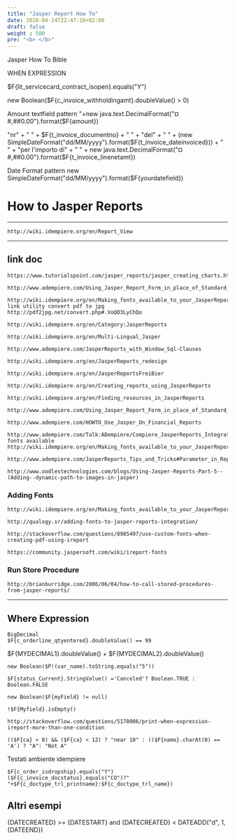 ```yaml
---
title: "Jasper Report How To"
date: 2020-04-24T22:47:10+02:00
draft: false
weight : 500
pre: "<b> </b>"
---
```


Jasper How To Bible

WHEN EXPRESSION

$F{lit_servicecard_contract_isopen}.equals("Y")

new Boolean($F{c_invoice_withholdingamt}.doubleValue() > 0)



Amount textfield pattern "+new java.text.DecimalFormat("¤ #,##0.00").format($F{amount})

"nr" + " " + $F{t_invoice_documentno} + " " + "del" + " " + (new  SimpleDateFormat("dd/MM/yyyy").format($F{t_invoice_dateinvoiced})) + " "  + "per l'importo di" + " " + new java.text.DecimalFormat("¤  #,##0.00").format($F{t_invoice_linenetamt})

Date Format pattern new SimpleDateFormat("dd/MM/yyyy").format($F{yourdatefield})

# How to Jasper Reports

---

```
http://wiki.idempiere.org/en/Report_View
```

---

## link doc

```
https://www.tutorialspoint.com/jasper_reports/jasper_creating_charts.htm

http://www.adempiere.com/Using_Jasper_Report_Form_in_place_of_Standard_Forms

http://wiki.idempiere.org/en/Making_fonts_available_to_your_JasperReports
link utility convert pdf to jpg http://pdf2jpg.net/convert.php#.VoQO3LyChQo

http://wiki.idempiere.org/en/Category:JasperReports

http://wiki.idempiere.org/en/Multi-Lingual_Jasper

http://www.adempiere.com/JasperReports_with_Window_Sql-Clauses

http://wiki.idempiere.org/en/JasperReports_redesign

http://wiki.idempiere.org/en/JasperReportsFreiBier

http://wiki.idempiere.org/en/Creating_reports_using_JasperReports

http://wiki.idempiere.org/en/Finding_resources_in_JasperReports

http://www.adempiere.com/Using_Jasper_Report_Form_in_place_of_Standard_Forms 

http://www.adempiere.com/HOWTO_Use_Jasper_On_Financial_Reports

http://www.adempiere.com/Talk:ADempiere/Compiere_JasperReports_Integration_HowTo 
fonts available http://wiki.idempiere.org/en/Making_fonts_available_to_your_JasperReports

http://www.adempiere.com/JasperReports_Tips_und_Tricks#Parameter_in_Reporten

http://www.oodlestechnologies.com/blogs/Using-Jasper-Reports-Part-5--(Adding--dynamic-path-to-images-in-jasper)
```

### Adding Fonts

```
http://wiki.idempiere.org/en/Making_fonts_available_to_your_JasperReports

http://qualogy.sr/adding-fonts-to-jasper-reports-integration/

http://stackoverflow.com/questions/8985497/use-custom-fonts-when-creating-pdf-using-ireport

https://community.jaspersoft.com/wiki/ireport-fonts
```

### Run Store Procedure

```
http://brianburridge.com/2006/06/04/how-to-call-stored-procedures-from-jasper-reports/
```

---

## Where Expression

```
BigDecimal 
$F{c_orderline_qtyentered}.doubleValue() == 99
```

 $F{MYDECIMAL1}.doubleValue() + $F{MYDECIMAL2}.doubleValue()</td></tr></tbody></table>

```
new Boolean($P!(var_name).toString.equals("5")) 
```

```
$F{status_Current}.StringValue() ='Canceled'? Boolean.TRUE : Boolean.FALSE
```

```
new Boolean($F{myField} != null)
```

```
!$F{Myfield}.isEmpty()
```

```
http://stackoverflow.com/questions/5178006/print-when-expression-ireport-more-than-one-condition

(($F{ca} > 8) && ($F{ca} < 12) ? "near 10" : (($F{name}.charAt(0) == 'A') ? "A": "Not A" 
```

Testati ambiente idempiere

```
$F{c_order_isdropship}.equals("Y")
($F{c_invoice_docstatus}.equals("CO")?" "+$F{c_doctype_trl_printname}:$F{c_doctype_trl_name})
```

## Altri esempi

{DATECREATED} >= {DATESTART} and {DATECREATED} < DATEADD("d", 1, {DATEEND})
